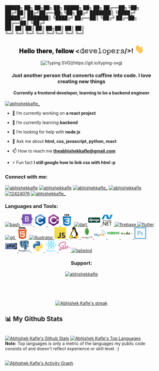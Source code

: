 

 █████╗ ██╗   ██╗██╗  ██╗ █████╗ ██╗   ██╗
██╔══██╗╚██╗ ██╔╝██║ ██╔╝██╔══██╗╚██╗ ██╔╝
███████║ ╚████╔╝ █████╔╝ ███████║ ╚████╔╝ 
██╔══██║  ╚██╔╝  ██╔═██╗ ██╔══██║  ╚██╔╝  
██║  ██║   ██║   ██║  ██╗██║  ██║   ██║   
╚═╝  ╚═╝   ╚═╝   ╚═╝  ╚═╝╚═╝  ╚═╝   ╚═╝   
                                          





<div align="center">
<h2> 𝐇𝐞𝐥𝐥𝐨 𝐭𝐡𝐞𝐫𝐞, 𝐟𝐞𝐥𝐥𝐨𝐰 <𝚍𝚎𝚟𝚎𝚕𝚘𝚙𝚎𝚛𝚜/>! <img src="https://github.com/ABSphreak/ABSphreak/blob/master/gifs/Hi.gif" width="30px"></h2>
</div>

<div align="center" width="70px">

[![Typing SVG](https://readme-typing-svg.herokuapp.com/?lines=Welcome+to+my+profile;Would+you+like+some+coffee+?)](https://git.io/typing-svg)


</div>


<h3 align="center">Just another person that converts caffine into code. I love creating new things</h3>
<h4 align="center">Currently a frontend developer, learning to be a backend engineer</h4>

<p align="left"> <a href="https://twitter.com/abhishekkafle_" target="blank"><img src="https://img.shields.io/twitter/follow/abhishekkafle_?logo=twitter&style=for-the-badge" alt="abhishekkafle_" /></a> </p>

- 🔭 I’m currently working on **a react project**

- 🌱 I’m currently learning **backend**

- 🤝 I’m looking for help with **node js**

- 💬 Ask me about **html, css, javascript, python, react**

- 📫 How to reach me **theabhishekkafle@gmail.com**

- ⚡ Fun fact **I still google how to link css with html :p**

<h3 align="left">Connect with me:</h3>
<p align="left">
<a href="https://codepen.io/abhishekkafle" target="blank"><img align="center" src="https://raw.githubusercontent.com/rahuldkjain/github-profile-readme-generator/master/src/images/icons/Social/codepen.svg" alt="abhishekkafle" height="30" width="40" /></a>
<a href="https://dev.to/abhishekkafle" target="blank"><img align="center" src="https://raw.githubusercontent.com/rahuldkjain/github-profile-readme-generator/master/src/images/icons/Social/devto.svg" alt="abhishekkafle" height="30" width="40" /></a>
<a href="https://twitter.com/abhishekkafle_" target="blank"><img align="center" src="https://raw.githubusercontent.com/rahuldkjain/github-profile-readme-generator/master/src/images/icons/Social/twitter.svg" alt="abhishekkafle_" height="30" width="40" /></a>
<a href="https://linkedin.com/in/abhishekkafle" target="blank"><img align="center" src="https://raw.githubusercontent.com/rahuldkjain/github-profile-readme-generator/master/src/images/icons/Social/linked-in-alt.svg" alt="abhishekkafle" height="30" width="40" /></a>
<a href="https://stackoverflow.com/users/12424076" target="blank"><img align="center" src="https://raw.githubusercontent.com/rahuldkjain/github-profile-readme-generator/master/src/images/icons/Social/stack-overflow.svg" alt="12424076" height="30" width="40" /></a>
<a href="https://instagram.com/abhishekkafle_" target="blank"><img align="center" src="https://raw.githubusercontent.com/rahuldkjain/github-profile-readme-generator/master/src/images/icons/Social/instagram.svg" alt="abhishekkafle_" height="30" width="40" /></a>
</p>

<h3 align="left">Languages and Tools:</h3>
<p align="left"> <a href="https://www.gnu.org/software/bash/" target="_blank" rel="noreferrer"> <img src="https://www.vectorlogo.zone/logos/gnu_bash/gnu_bash-icon.svg" alt="bash" width="40" height="40"/> </a> <a href="https://getbootstrap.com" target="_blank" rel="noreferrer"> <img src="https://raw.githubusercontent.com/devicons/devicon/master/icons/bootstrap/bootstrap-plain-wordmark.svg" alt="bootstrap" width="40" height="40"/> </a> <a href="https://www.cprogramming.com/" target="_blank" rel="noreferrer"> <img src="https://raw.githubusercontent.com/devicons/devicon/master/icons/c/c-original.svg" alt="c" width="40" height="40"/> </a> <a href="https://www.w3schools.com/cs/" target="_blank" rel="noreferrer"> <img src="https://raw.githubusercontent.com/devicons/devicon/master/icons/csharp/csharp-original.svg" alt="csharp" width="40" height="40"/> </a> <a href="https://www.w3schools.com/css/" target="_blank" rel="noreferrer"> <img src="https://raw.githubusercontent.com/devicons/devicon/master/icons/css3/css3-original-wordmark.svg" alt="css3" width="40" height="40"/> </a> <a href="https://dart.dev" target="_blank" rel="noreferrer"> <img src="https://www.vectorlogo.zone/logos/dartlang/dartlang-icon.svg" alt="dart" width="40" height="40"/> </a> <a href="https://www.djangoproject.com/" target="_blank" rel="noreferrer"> <img src="https://raw.githubusercontent.com/devicons/devicon/master/icons/django/django-original.svg" alt="django" width="40" height="40"/> </a> <a href="https://dotnet.microsoft.com/" target="_blank" rel="noreferrer"> <img src="https://raw.githubusercontent.com/devicons/devicon/master/icons/dot-net/dot-net-original-wordmark.svg" alt="dotnet" width="40" height="40"/> </a> <a href="https://firebase.google.com/" target="_blank" rel="noreferrer"> <img src="https://www.vectorlogo.zone/logos/firebase/firebase-icon.svg" alt="firebase" width="40" height="40"/> </a> <a href="https://flutter.dev" target="_blank" rel="noreferrer"> <img src="https://www.vectorlogo.zone/logos/flutterio/flutterio-icon.svg" alt="flutter" width="40" height="40"/> </a> <a href="https://git-scm.com/" target="_blank" rel="noreferrer"> <img src="https://www.vectorlogo.zone/logos/git-scm/git-scm-icon.svg" alt="git" width="40" height="40"/> </a> <a href="https://www.w3.org/html/" target="_blank" rel="noreferrer"> <img src="https://raw.githubusercontent.com/devicons/devicon/master/icons/html5/html5-original-wordmark.svg" alt="html5" width="40" height="40"/> </a> <a href="https://www.adobe.com/in/products/illustrator.html" target="_blank" rel="noreferrer"> <img src="https://www.vectorlogo.zone/logos/adobe_illustrator/adobe_illustrator-icon.svg" alt="illustrator" width="40" height="40"/> </a> <a href="https://developer.mozilla.org/en-US/docs/Web/JavaScript" target="_blank" rel="noreferrer"> <img src="https://raw.githubusercontent.com/devicons/devicon/master/icons/javascript/javascript-original.svg" alt="javascript" width="40" height="40"/> </a> <a href="https://www.linux.org/" target="_blank" rel="noreferrer"> <img src="https://raw.githubusercontent.com/devicons/devicon/master/icons/linux/linux-original.svg" alt="linux" width="40" height="40"/> </a> <a href="https://www.mongodb.com/" target="_blank" rel="noreferrer"> <img src="https://raw.githubusercontent.com/devicons/devicon/master/icons/mongodb/mongodb-original-wordmark.svg" alt="mongodb" width="40" height="40"/> </a> <a href="https://www.mysql.com/" target="_blank" rel="noreferrer"> <img src="https://raw.githubusercontent.com/devicons/devicon/master/icons/mysql/mysql-original-wordmark.svg" alt="mysql" width="40" height="40"/> </a> <a href="https://www.nginx.com" target="_blank" rel="noreferrer"> <img src="https://raw.githubusercontent.com/devicons/devicon/master/icons/nginx/nginx-original.svg" alt="nginx" width="40" height="40"/> </a> <a href="https://nodejs.org" target="_blank" rel="noreferrer"> <img src="https://raw.githubusercontent.com/devicons/devicon/master/icons/nodejs/nodejs-original-wordmark.svg" alt="nodejs" width="40" height="40"/> </a> <a href="https://www.photoshop.com/en" target="_blank" rel="noreferrer"> <img src="https://raw.githubusercontent.com/devicons/devicon/master/icons/photoshop/photoshop-line.svg" alt="photoshop" width="40" height="40"/> </a> <a href="https://www.php.net" target="_blank" rel="noreferrer"> <img src="https://raw.githubusercontent.com/devicons/devicon/master/icons/php/php-original.svg" alt="php" width="40" height="40"/> </a> <a href="https://www.postgresql.org" target="_blank" rel="noreferrer"> <img src="https://raw.githubusercontent.com/devicons/devicon/master/icons/postgresql/postgresql-original-wordmark.svg" alt="postgresql" width="40" height="40"/> </a> <a href="https://www.python.org" target="_blank" rel="noreferrer"> <img src="https://raw.githubusercontent.com/devicons/devicon/master/icons/python/python-original.svg" alt="python" width="40" height="40"/> </a> <a href="https://reactjs.org/" target="_blank" rel="noreferrer"> <img src="https://raw.githubusercontent.com/devicons/devicon/master/icons/react/react-original-wordmark.svg" alt="react" width="40" height="40"/> </a> <a href="https://sass-lang.com" target="_blank" rel="noreferrer"> <img src="https://raw.githubusercontent.com/devicons/devicon/master/icons/sass/sass-original.svg" alt="sass" width="40" height="40"/> </a> <a href="https://tailwindcss.com/" target="_blank" rel="noreferrer"> <img src="https://www.vectorlogo.zone/logos/tailwindcss/tailwindcss-icon.svg" alt="tailwind" width="40" height="40"/> </a> </p>

<h3 align="center">Support:</h3>
<p align="center"><a href="https://www.buymeacoffee.com/abhishekkafle"> <img align="center" src="https://cdn.buymeacoffee.com/buttons/v2/default-yellow.png" height="50" width="210" alt="abhishekkafle" /></a></p><br><br>
<br> 

<!-- <p align="center">&nbsp;<img align="center" src="https://github-readme-stats.vercel.app/api?username=abhishekkafle&show_icons=true&theme=highcontrast&locale=en" alt="abhishekkafle" /></p> -->

<!-- <p><img align="left" src="https://github-readme-streak-stats.herokuapp.com/?user=abhishekkafle&theme=highcontrast" alt="abhishekkafle" /></p> -->

<p align="center">
    <a href="https://github.com/SubhamRaoniar28/github-readme-streak-stats">
        <img title="🔥 Get streak stats for your profile at git.io/streak-stats" alt="Abhishek Kafle's streak" src="https://github-readme-streak-stats.herokuapp.com/?user=abhishekkafle&theme=black-ice&hide_border=true&stroke=0000&background=060A0CD0"/>
    </a>
</p>


## 📊 My Github Stats

  <br/>
    <a href="https://github.com/SubhamRaoniar28/github-readme-stats"><img alt="Abhishek Kafle's Github Stats" src="https://github-readme-stats.vercel.app/api?username=abhishekkafle&show_icons=true&count_private=true&theme=react&hide_border=true&bg_color=0D1117" /></a>
  <a href="https://github.com/SubhamRaoniar28/github-readme-stats"><img alt="Abhishek Kafle's Top Languages" src="https://github-readme-stats.vercel.app/api/top-langs/?username=abhishekkafle&langs_count=8&count_private=true&layout=compact&theme=react&hide_border=true&bg_color=0D1117" /></a>
  <br/>
  <b>Note:</b> Top languages is only a metric of the languages my public code consists of and doesn't reflect experience or skill level. :)


<br/>
<br/>

<a href="https://github.com/SubhamRaoniar28/github-readme-activity-graph"><img alt="Abhishek Kafle's Activity Graph" src="https://activity-graph.herokuapp.com/graph?username=abhishekkafle&bg_color=0D1117&color=5BCDEC&line=5BCDEC&point=FFFFFF&hide_border=true" /></a>

<br/>
<br/>
